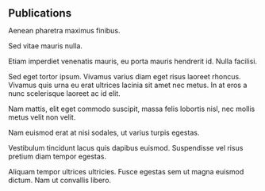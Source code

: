 <h1 id="publications"></h1>

<h2 style="margin: 60px 0px 10px;">Publications</h2>

Aenean pharetra maximus finibus. 

Sed vitae mauris nulla. 

Etiam imperdiet venenatis mauris, eu porta mauris hendrerit id. Nulla facilisi. 

Sed eget tortor ipsum. Vivamus varius diam eget risus laoreet rhoncus. Vivamus quis urna eu erat ultrices lacinia sit amet nec metus. In at eros a nunc scelerisque laoreet ac id elit.

Nam mattis, elit eget commodo suscipit, massa felis lobortis nisl, nec mollis metus velit non velit. 

Nam euismod erat at nisi sodales, ut varius turpis egestas. 

Vestibulum tincidunt lacus quis dapibus euismod. Suspendisse vel risus pretium diam tempor egestas. 

Aliquam tempor ultrices ultricies. Fusce egestas sem ut magna euismod dictum. Nam ut convallis libero.